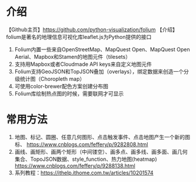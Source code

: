 # 介绍
【Github主页】https://github.com/python-visualization/folium
【介绍】folium是著名的地理信息可视化库leaflet.js为Python提供的接口

1. Folium内置一些来自OpenStreetMap、MapQuest Open、MapQuest Open Aerial、Mapbox和Stamen的地图元件（tilesets）
2. 支持用Mapbox或者Cloudmade API keys来自定义地图元件
3. Folium支持GeoJSON和TopJSON叠加（overlays），绑定数据来创造一个分级统计图（Choropleth map）
4. 可使用color-brewer配色方案创建分布图
5. Folium库绘制热点图的时候，需要联网才可显示

# 常用方法
1. 地图、标记、圆圈、任意几何图形、点击触发事件、点击地图产生一个新的图标、
https://www.cnblogs.com/feffery/p/9282808.html
2. 画线、画矩形、画两个矩形（中间镂空）、画多点、画多线、画多面、画几何集合、TopoJSON数据、style_function、热力地图(heatmap)
https://www.cnblogs.com/feffery/p/9288138.html
3. 系列教程：https://ithelp.ithome.com.tw/articles/10201574
